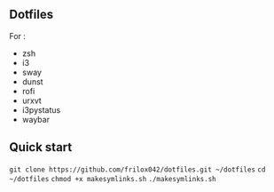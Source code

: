 Dotfiles
---
For :
* zsh
* i3
* sway
* dunst
* rofi
* urxvt
* i3pystatus
* waybar

## Quick start
`git clone https://github.com/frilox042/dotfiles.git ~/dotfiles`
`cd ~/dotfiles`
`chmod +x makesymlinks.sh`
`./makesymlinks.sh`
